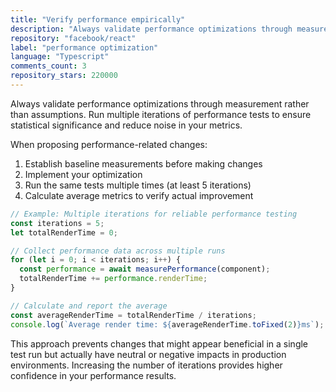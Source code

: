 ```yaml
---
title: "Verify performance empirically"
description: "Always validate performance optimizations through measurement rather than assumptions. Run multiple iterations of performance tests to ensure statistical significance and reduce noise in your metrics."
repository: "facebook/react"
label: "performance optimization"
language: "Typescript"
comments_count: 3
repository_stars: 220000
---
```


Always validate performance optimizations through measurement rather than assumptions. Run multiple iterations of performance tests to ensure statistical significance and reduce noise in your metrics.

When proposing performance-related changes:
1. Establish baseline measurements before making changes
2. Implement your optimization
3. Run the same tests multiple times (at least 5 iterations)
4. Calculate average metrics to verify actual improvement

```javascript
// Example: Multiple iterations for reliable performance testing
const iterations = 5;
let totalRenderTime = 0;

// Collect performance data across multiple runs
for (let i = 0; i < iterations; i++) {
  const performance = await measurePerformance(component);
  totalRenderTime += performance.renderTime;
}

// Calculate and report the average
const averageRenderTime = totalRenderTime / iterations;
console.log(`Average render time: ${averageRenderTime.toFixed(2)}ms`);
```

This approach prevents changes that might appear beneficial in a single test run but actually have neutral or negative impacts in production environments. Increasing the number of iterations provides higher confidence in your performance results.
